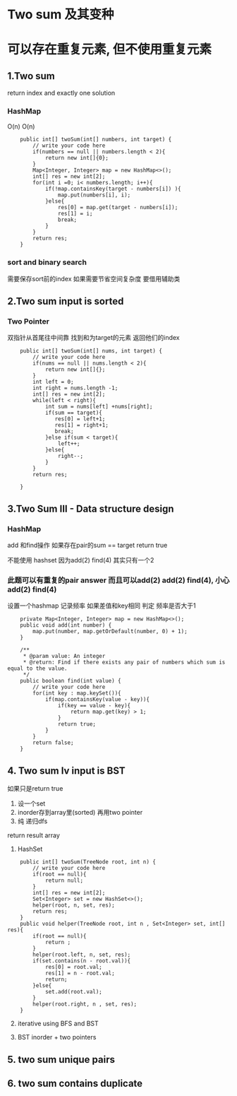 # Two sum 及其变种

# 可以存在重复元素, 但不使用重复元素

## 1.Two sum

return index and exactly one solution

### HashMap

O(n) O(n)
```
    public int[] twoSum(int[] numbers, int target) {
        // write your code here
        if(numbers == null || numbers.length < 2){
            return new int[]{0};
        }
        Map<Integer, Integer> map = new HashMap<>();
        int[] res = new int[2];
        for(int i =0; i< numbers.length; i++){
            if(!map.containsKey(target - numbers[i]) ){
                map.put(numbers[i], i);
            }else{
                res[0] = map.get(target - numbers[i]);
                res[1] = i;
                break;
            }
        }
        return res;
    }
```
### sort and binary search

需要保存sort前的index 如果需要节省空间复杂度 要借用辅助类


## 2.Two sum input is sorted

### Two Pointer

双指针从首尾往中间靠 找到和为target的元素 返回他们的index
```
    public int[] twoSum(int[] nums, int target) {
        // write your code here
        if(nums == null || nums.length < 2){
            return new int[]{};
        }
        int left = 0;
        int right = nums.length -1;
        int[] res = new int[2];
        while(left < right){
            int sum = nums[left] +nums[right];
            if(sum == target){
               res[0] = left+1;
               res[1] = right+1;
               break;
            }else if(sum < target){
                left++;
            }else{
                right--;
            }
        }
        return res;
        
    }
```

## 3.Two Sum III - Data structure design

### HashMap

add 和find操作 如果存在pair的sum == target return true

不能使用 hashset 因为add(2) find(4) 其实只有一个2

### 此题可以有重复的pair answer 而且可以add(2) add(2) find(4), 小心 add(2) find(4)

设置一个hashmap 记录频率 如果差值和key相同 判定 频率是否大于1


```
    private Map<Integer, Integer> map = new HashMap<>();
    public void add(int number) {
        map.put(number, map.getOrDefault(number, 0) + 1);
    }

    /**
     * @param value: An integer
     * @return: Find if there exists any pair of numbers which sum is equal to the value.
     */
    public boolean find(int value) {
        // write your code here
        for(int key : map.keySet()){
            if(map.containsKey(value - key)){
                if(key == value - key){
                    return map.get(key) > 1;
                }
                return true;
            }
        }
        return false;
    }
```

## 4. Two sum Iv input is BST

如果只是return true

1. 设一个set
2. inorder存到array里(sorted) 再用two pointer
3. 纯 递归dfs


return result array
1. HashSet
```
    public int[] twoSum(TreeNode root, int n) {
        // write your code here
        if(root == null){
            return null;
        }
        int[] res = new int[2];
        Set<Integer> set = new HashSet<>();
        helper(root, n, set, res);
        return res;
    }
    public void helper(TreeNode root, int n , Set<Integer> set, int[] res){
        if(root == null){
            return ;  
        }
        helper(root.left, n, set, res);
        if(set.contains(n - root.val)){
            res[0] = root.val;
            res[1] = n - root.val;
            return;
        }else{
            set.add(root.val);
        }
        helper(root.right, n , set, res); 
    }
```

2. iterative using BFS and BST

3. BST inorder + two pointers

## 5. two sum unique pairs






## 6. two sum contains duplicate 


